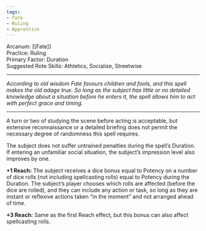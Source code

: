 ```yaml
---
tags:
- Fate
- Ruling
- Apprentice
---
```


Arcanum: [[Fate]]\
Practice: Ruling\
Primary Factor: Duration\
Suggested Rote Skills: Athletics, Socialise, Streetwise

---

_According to old wisdom Fate favours children and fools, and this spell makes the old adage true. So long as the subject has little or no detailed knowledge about a situation before he enters it, the spell allows him to act with perfect grace and timing._

---

A turn or two of studying the scene before acting is acceptable, but extensive reconnaissance or a detailed briefing does not permit the necessary degree of randomness this spell requires.

The subject does not suffer untrained penalties during the spell’s Duration. If entering an unfamiliar social situation, the subject’s impression level also improves by one.

**+1 Reach:** The subject receives a dice bonus equal to Potency on a number of dice rolls (not including spellcasting rolls) equal to Potency during the Duration. The subject’s player chooses which rolls are affected (before the dice are rolled), and they can include any action or task, so long as they are instant or reflexive actions taken “in the moment” and not arranged ahead of time.

**+3 Reach:** Same as the first Reach effect, but this bonus can also affect spellcasting rolls.